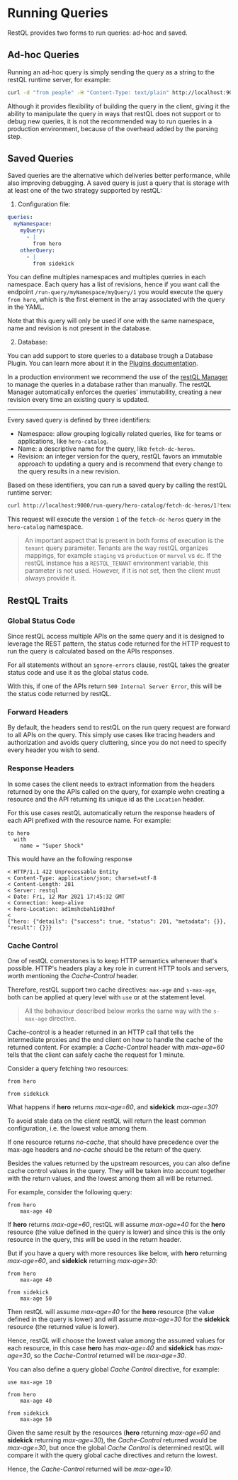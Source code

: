 # Running Queries

RestQL provides two forms to run queries: ad-hoc and saved.

## Ad-hoc Queries

Running an ad-hoc query is simply sending the query as a string to the restQL runtime server, for example:

```bash
curl -d "from people" -H "Content-Type: text/plain" http://localhost:9000/run-query?tenant=MYTENANT
```

Although it provides flexibility of building the query in the client, giving it the ability to manipulate the query in ways that restQL does not support or to debug new queries, it is not the recommended way to run queries in a production environment, because of the overhead added by the parsing step.

## Saved Queries

Saved queries are the alternative which deliveries better performance, while also improving debugging. A saved query is just a query that is storage with at least one of the two strategy supported by restQL:

1. Configuration file:

```yaml
queries:
  myNamespace:
    myQuery:
      - |
        from hero
    otherQuery:
      - |
        from sidekick
```

You can define multiples namespaces and multiples queries in each namespace. Each query has a list of revisions, hence if you want call the endpoint `/run-query/myNamespace/myQuery/1` you would execute the query `from hero`, which is the first element in the array associated with the query in the YAML.

Note that this query will only be used if one with the same namespace, name and revision is not present in the database.

2. Database:

You can add support to store queries to a database trough a Database Plugin. You can learn more about it in the [Plugins documentation](/restql/plugins.md).

In a production environment we recommend the use of the [restQL Manager](/restql/manager.md) to manage the queries in a database rather than manually. The restQL Manager automatically enforces the queries' immutability, creating a new revision every time an existing query is updated.

---

Every saved query is defined by three identifiers:

- Namespace: allow grouping logically related queries, like for teams or applications, like `hero-catalog`.
- Name: a descriptive name for the query, like `fetch-dc-heros`.
- Revision: an integer version for the query, restQL favors an immutable approach to updating a query and is recommend that every change to the query results in a new revision.

Based on these identifiers, you can run a saved query by calling the restQL runtime server:

```bash
curl http://localhost:9000/run-query/hero-catalog/fetch-dc-heros/1?tenant=MYTENANT
```

This request will execute the version `1` of the `fetch-dc-heros` query in the `hero-catalog` namespace.

> An important aspect that is present in both forms of execution is the `tenant` query parameter. Tenants are the way restQL organizes mappings, for example `staging` vs `production` or `marvel` vs `dc`. If the restQL instance has a `RESTQL_TENANT` environment variable, this parameter is not used. However, if it is not set, then the client must always provide it.

## RestQL Traits

### Global Status Code

Since restQL access multiple APIs on the same query and it is designed to leverage the REST pattern, the status code returned for the HTTP request to run the query is calculated based on the APIs responses.

For all statements without an `ignore-errors` clause, restQL takes the greater status code and use it as the global status code.

With this, if one of the APIs return `500 Internal Server Error`, this will be the status code returned by restQL.

### Forward Headers

By default, the headers send to restQL on the run query request are forward to all APIs on the query. This simply use cases like tracing headers and authorization and avoids query cluttering, since you do not need to specify every header you wish to send.

### Response Headers

In some cases the client needs to extract information from the headers returned by one the APIs called on the query, for example wehn creating a resource and the API returning its unique id as the `Location` header.

For this use cases restQL automatically return the response headers of each API prefixed with the resource name. For example:

```restql
to hero
  with
    name = "Super Shock"
```

This would have an the following response

```
< HTTP/1.1 422 Unprocessable Entity
< Content-Type: application/json; charset=utf-8
< Content-Length: 281
< Server: restql
< Date: Fri, 12 Mar 2021 17:45:32 GMT
< Connection: keep-alive
< hero-Location: ad1mshcbah1i01hnf
<
{"hero: {"details": {"success": true, "status": 201, "metadata": {}}, "result": {}}}
```

### Cache Control

One of restQL cornerstones is to keep HTTP semantics whenever that's possible. HTTP's headers play a key role in current HTTP tools and servers, worth mentioning the _Cache-Control_ header.

Therefore, restQL support two cache directives: `max-age` and `s-max-age`, both can be applied at query level with `use` or at the statement level.

> All the behaviour described below works the same way with the `s-max-age` directive.

Cache-control is a header returned in an HTTP call that tells the intermediate proxies and the end client on how to handle the cache of the returned content. For example: a _Cache-Control_ header with _max-age=60_ tells that the client can safely cache the request for 1 minute.

Consider a query fetching two resources:

```
from hero

from sidekick
```

What happens if **hero** returns _max-age=60_, and **sidekick** _max-age=30_?

To avoid stale data on the client restQL will return the least common configuration, i.e. the lowest value among them.

If one resource returns _no-cache_, that should have precedence over the max-age headers and _no-cache_ should be the return of the query.

Besides the values returned by the upstream resources, you can also define cache control values in the query. They will be taken into account together with the return values, and the lowest among them all will be returned.

For example, consider the following query:

```
from hero
    max-age 40
```

If **hero** returns _max-age=60_, restQL will assume _max-age=40_ for the **hero** resource (the value defined in the query is lower) and since this is the only resource in the query, this will be used in the return header.

But if you have a query with more resources like below, with **hero** returning _max-age=60_, and **sidekick** returning _max-age=30_:

```
from hero
    max-age 40

from sidekick
    max-age 50
```

Then restQL will assume _max-age=40_ for the **hero** resource (the value defined in the query is lower) and will assume _max-age=30_ for the **sidekick** resource (the returned value is lower).

Hence, restQL will choose the lowest value among the assumed values for each resource, in this case **hero** has _max-age=40_ and **sidekick** has _max-age=30_, so the _Cache-Control_ returned will be _max-age=30_.

You can also define a query global _Cache Control_ directive, for example:

```
use max-age 10

from hero
    max-age 40

from sidekick
    max-age 50
```

Given the same result by the resources (**hero** returning _max-age=60_ and **sidekick** returning _max-age=30_), the _Cache-Control_ returned would be _max-age=30_, but once the global _Cache Control_ is determined restQL will compare it with the query global cache directives and return the lowest.

Hence, the _Cache-Control_ returned will be _max-age=10_.
